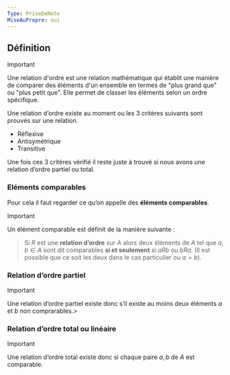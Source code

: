 ```yaml
---
Type: PriseDeNote
MiseAuPropre: oui
---
```

## Définition
>[!important]
>Une relation d'ordre est une relation mathématique qui établit une manière de comparer des éléments d'un ensemble en termes de "plus grand que" ou "plus petit que". Elle permet de classer les éléments selon un ordre spécifique.

Une relation d’ordre existe au moment ou les 3 critères suivants sont prouvés sur une relation.

- Réflexive
- Antisymétrique
- Transitive

Une fois ces 3 critères vérifié il reste juste à trouvé si nous avons une relation d’ordre partiel ou total.

### Eléments comparables
Pour cela il faut regarder ce qu’on appelle des ********************************************éléments comparables********************************************.

>[!important]
>Un élément comparable est définit de la manière suivante :
>> Si $R$ est une **relation d’ordre** sur $A$ alors deux éléments de $A$ tel que $a,b \in A$ sont dit comparables **si et seulement** si $aRb$ ou $bRa$. (Il est possible que ce soit les deux dans le cas particulier ou $a = b$).

### Relation d’ordre partiel
>[!important]
>Une relation d’ordre partiel existe donc s’il existe au moins deux éléments $a$ et $b$ non comprarables.>

### Relation d’ordre total ou linéaire
>[!important]
>Une relation d’ordre total existe donc si chaque paire $a,b$ de $A$ est comparable.

